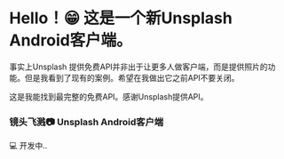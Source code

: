 # Hello！😁 这是一个新Unsplash Android客户端。

事实上Unsplash 提供免费API并非出于让更多人做客户端，而是提供照片的功能。但是我看到了现有的案例。希望在我做出它之前API不要关闭。

这是我能找到最完整的免费API。感谢Unsplash提供API。

### 镜头飞溅📷 Unsplash Android客户端

💻 开发中..